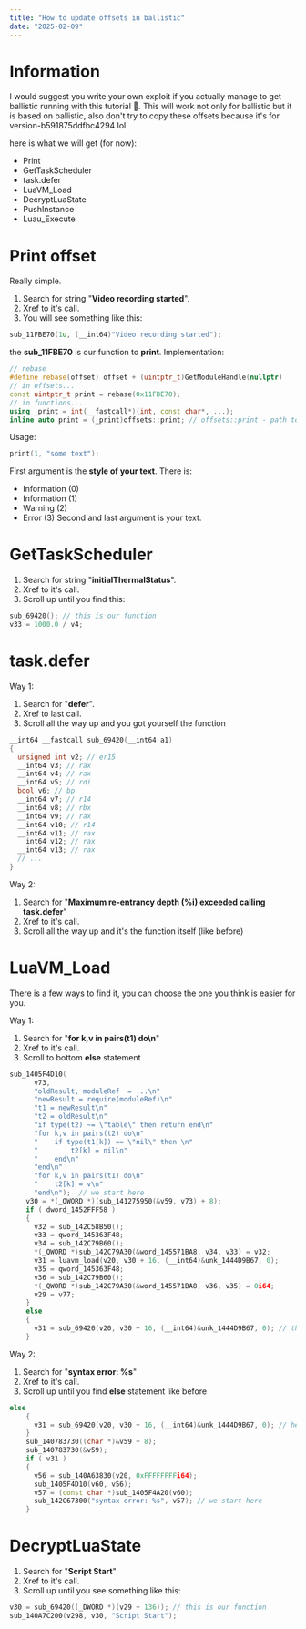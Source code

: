 ```yaml
---
title: "How to update offsets in ballistic"
date: "2025-02-09"
---
```

# Information
I would suggest you write your own exploit if you actually manage to get ballistic running with this tutorial 🙏.
This will work not only for ballistic but it is based on ballistic, also don't try to copy these offsets because it's for version-b591875ddfbc4294 lol.

here is what we will get (for now):
- Print
- GetTaskScheduler
- task.defer
- LuaVM_Load
- DecryptLuaState
- PushInstance
- Luau_Execute

# Print offset
Really simple.
1. Search for string "**Video recording started**".
2. Xref to it's call.
3. You will see something like this:
```c++
sub_11FBE70(1u, (__int64)"Video recording started");
```
the **sub_11FBE70** is our function to __print__.
Implementation:
```c++
// rebase
#define rebase(offset) offset + (uintptr_t)GetModuleHandle(nullptr)
// in offsets...
const uintptr_t print = rebase(0x11FBE70);
// in functions...
using _print = int(__fastcall*)(int, const char*, ...);
inline auto print = (_print)offsets::print; // offsets::print - path to your offset
```
Usage:
```c++
print(1, "some text");
```
First argument is the **style of your text**. There is:
- Information (0)
- Information (1)
- Warning (2)
- Error (3)
Second and last argument is your text.

# GetTaskScheduler
1. Search for string "**initialThermalStatus**".
2. Xref to it's call.
3. Scroll up until you find this:
```c++
sub_69420(); // this is our function
v33 = 1000.0 / v4;
```

# task.defer
Way 1:
1. Search for "**defer**".
2. Xref to last call.
3. Scroll all the way up and you got yourself the function
```c++
__int64 __fastcall sub_69420(__int64 a1)
{
  unsigned int v2; // er15
  __int64 v3; // rax
  __int64 v4; // rax
  __int64 v5; // rdi
  bool v6; // bp
  __int64 v7; // r14
  __int64 v8; // rbx
  __int64 v9; // rax
  __int64 v10; // r14
  __int64 v11; // rax
  __int64 v12; // rax
  __int64 v13; // rax
  // ...
}
```
Way 2:
1. Search for "**Maximum re-entrancy depth (%i) exceeded calling task.defer**"
2. Xref to it's call.
3. Scroll all the way up and it's the function itself (like before)

# LuaVM_Load
There is a few ways to find it, you can choose the one you think is easier for you.

Way 1:
1. Search for "**for k,v in pairs(t1) do\n**"
2. Xref to it's call.
3. Scroll to bottom **else** statement
```c++
sub_1405F4D10(
      v73,
      "oldResult, moduleRef  = ...\n"
      "newResult = require(moduleRef)\n"
      "t1 = newResult\n"
      "t2 = oldResult\n"
      "if type(t2) ~= \"table\" then return end\n"
      "for k,v in pairs(t2) do\n"
      "    if type(t1[k]) == \"nil\" then \n"
      "        t2[k] = nil\n"
      "    end\n"
      "end\n"
      "for k,v in pairs(t1) do\n"
      "    t2[k] = v\n"
      "end\n");  // we start here
    v30 = *(_QWORD *)(sub_141275950(&v59, v73) + 8);
    if ( dword_1452FFF58 )
    {
      v32 = sub_142C58B50();
      v33 = qword_145363F48;
      v34 = sub_142C79B60();
      *(_QWORD *)sub_142C79A30(&word_145571BA8, v34, v33) = v32;
      v31 = luavm_load(v20, v30 + 16, (__int64)&unk_1444D9B67, 0);
      v35 = qword_145363F48;
      v36 = sub_142C79B60();
      *(_QWORD *)sub_142C79A30(&word_145571BA8, v36, v35) = 0i64;
      v29 = v77;
    }
    else
    {
      v31 = sub_69420(v20, v30 + 16, (__int64)&unk_1444D9B67, 0); // this is our luavm_load
    }
```

Way 2:
1. Search for "**syntax error: %s**"
2. Xref to it's call.
3. Scroll up until you find **else** statement like before
```c++
else
    {
      v31 = sub_69420(v20, v30 + 16, (__int64)&unk_1444D9B67, 0); // here is our luavm_load
    }
    sub_140783730((char *)&v59 + 8);
    sub_140783730(&v59);
    if ( v31 )
    {
      v56 = sub_140A63830(v20, 0xFFFFFFFFi64);
      sub_1405F4D10(v60, v56);
      v57 = (const char *)sub_1405F4A20(v60);
      sub_142C67300("syntax error: %s", v57); // we start here
    }
```

# DecryptLuaState
1. Search for "**Script Start**"
2. Xref to it's call.
3. Scroll up until you see something like this:
```c++
v30 = sub_69420((_DWORD *)(v29 + 136)); // this is our function
sub_140A7C200(v298, v30, "Script Start");
```
